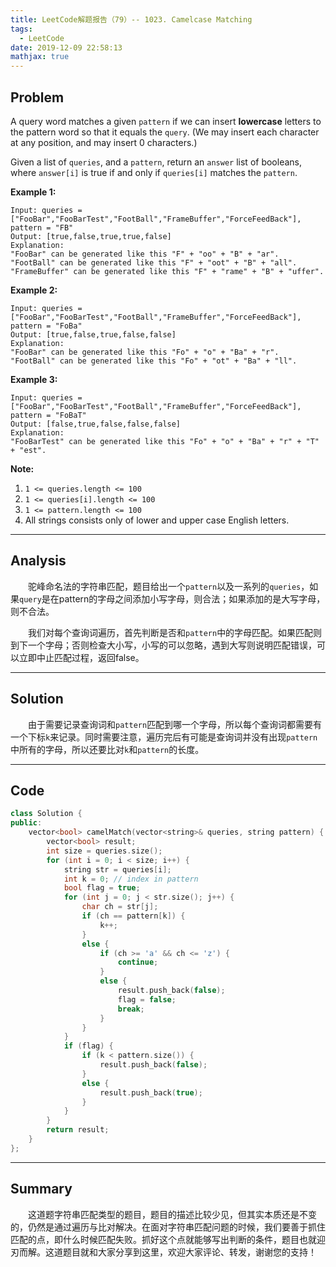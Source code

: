 ```yaml
---
title: LeetCode解题报告（79）-- 1023. Camelcase Matching
tags:
  - LeetCode
date: 2019-12-09 22:58:13
mathjax: true
---
```


## Problem

A query word matches a given `pattern` if we can insert **lowercase** letters to the pattern word so that it equals the `query`. (We may insert each character at any position, and may insert 0 characters.)

Given a list of `queries`, and a `pattern`, return an `answer` list of booleans, where `answer[i]` is true if and only if `queries[i]` matches the `pattern`.

<!-- more -->

**Example 1:**

```
Input: queries = ["FooBar","FooBarTest","FootBall","FrameBuffer","ForceFeedBack"], pattern = "FB"
Output: [true,false,true,true,false]
Explanation: 
"FooBar" can be generated like this "F" + "oo" + "B" + "ar".
"FootBall" can be generated like this "F" + "oot" + "B" + "all".
"FrameBuffer" can be generated like this "F" + "rame" + "B" + "uffer".
```

**Example 2:**

```
Input: queries = ["FooBar","FooBarTest","FootBall","FrameBuffer","ForceFeedBack"], pattern = "FoBa"
Output: [true,false,true,false,false]
Explanation: 
"FooBar" can be generated like this "Fo" + "o" + "Ba" + "r".
"FootBall" can be generated like this "Fo" + "ot" + "Ba" + "ll".
```

**Example 3:**

```
Input: queries = ["FooBar","FooBarTest","FootBall","FrameBuffer","ForceFeedBack"], pattern = "FoBaT"
Output: [false,true,false,false,false]
Explanation: 
"FooBarTest" can be generated like this "Fo" + "o" + "Ba" + "r" + "T" + "est".
```

**Note:**

1. `1 <= queries.length <= 100`
2. `1 <= queries[i].length <= 100`
3. `1 <= pattern.length <= 100`
4. All strings consists only of lower and upper case English letters.

------

## Analysis

&emsp;&emsp;驼峰命名法的字符串匹配，题目给出一个`pattern`以及一系列的`queries`，如果`query`是在pattern的字母之间添加小写字母，则合法；如果添加的是大写字母，则不合法。

&emsp;&emsp;我们对每个查询词遍历，首先判断是否和`pattern`中的字母匹配。如果匹配则到下一个字母；否则检查大小写，小写的可以忽略，遇到大写则说明匹配错误，可以立即中止匹配过程，返回false。

------

## Solution

&emsp;&emsp;由于需要记录查询词和`pattern`匹配到哪一个字母，所以每个查询词都需要有一个下标`k`来记录。同时需要注意，遍历完后有可能是查询词并没有出现`pattern`中所有的字母，所以还要比对`k`和`pattern`的长度。

------

## Code

```c++
class Solution {
public:
    vector<bool> camelMatch(vector<string>& queries, string pattern) {
        vector<bool> result;
        int size = queries.size();
        for (int i = 0; i < size; i++) {
            string str = queries[i];
            int k = 0; // index in pattern
            bool flag = true;
            for (int j = 0; j < str.size(); j++) {
                char ch = str[j];
                if (ch == pattern[k]) {
                    k++;
                }
                else {
                    if (ch >= 'a' && ch <= 'z') {
                        continue;
                    }
                    else {
                        result.push_back(false);
                        flag = false;
                        break;
                    }
                }
            }
            if (flag) {
                if (k < pattern.size()) {
                    result.push_back(false);
                }
                else {
                    result.push_back(true);
                }
            }
        }
        return result;
    }
};
```

------

## Summary

 &emsp;&emsp;这道题字符串匹配类型的题目，题目的描述比较少见，但其实本质还是不变的，仍然是通过遍历与比对解决。在面对字符串匹配问题的时候，我们要善于抓住匹配的点，即什么时候匹配失败。抓好这个点就能够写出判断的条件，题目也就迎刃而解。这道题目就和大家分享到这里，欢迎大家评论、转发，谢谢您的支持！